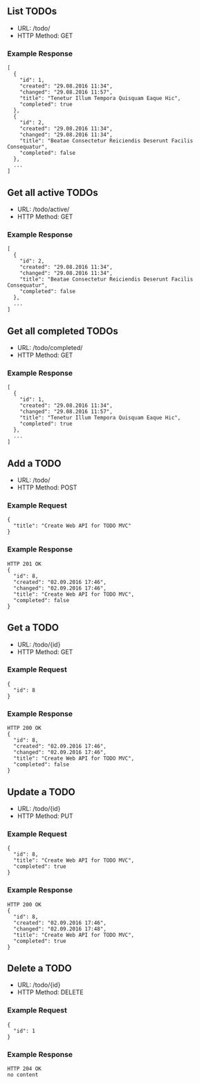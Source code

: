 ## List TODOs

 * URL: /todo/
 * HTTP Method: GET
 
### Example Response

    [
      {
        "id": 1,
        "created": "29.08.2016 11:34",
        "changed": "29.08.2016 11:57",
        "title": "Tenetur Illum Tempora Quisquam Eaque Hic",
        "completed": true
      },
      {
        "id": 2,
        "created": "29.08.2016 11:34",
        "changed": "29.08.2016 11:34",
        "title": "Beatae Consectetur Reiciendis Deserunt Facilis Consequatur",
        "completed": false
      },
      ...
    ]

## Get all active TODOs

 * URL: /todo/active/
 * HTTP Method: GET
 
### Example Response

    [
      {
        "id": 2,
        "created": "29.08.2016 11:34",
        "changed": "29.08.2016 11:34",
        "title": "Beatae Consectetur Reiciendis Deserunt Facilis Consequatur",
        "completed": false
      },
      ...
    ]
    
## Get all completed TODOs

 * URL: /todo/completed/
 * HTTP Method: GET
 
### Example Response

    [
      {
        "id": 1,
        "created": "29.08.2016 11:34",
        "changed": "29.08.2016 11:57",
        "title": "Tenetur Illum Tempora Quisquam Eaque Hic",
        "completed": true
      },
      ...
    ]

## Add a TODO

 * URL: /todo/
 * HTTP Method: POST
 
### Example Request

    {
      "title": "Create Web API for TODO MVC"
    }
    
### Example Response

    HTTP 201 OK
    {
      "id": 8,
      "created": "02.09.2016 17:46",
      "changed": "02.09.2016 17:46",
      "title": "Create Web API for TODO MVC",
      "completed": false
    }
    
## Get a TODO

 * URL: /todo/{id}
 * HTTP Method: GET
 
### Example Request

    {
      "id": 8
    }
    
### Example Response

    HTTP 200 OK
    {
      "id": 8,
      "created": "02.09.2016 17:46",
      "changed": "02.09.2016 17:46",
      "title": "Create Web API for TODO MVC",
      "completed": false
    }
    
## Update a TODO

 * URL: /todo/{id}
 * HTTP Method: PUT
 
### Example Request

    {
      "id": 8,
      "title": "Create Web API for TODO MVC",
      "completed": true
    }
    
### Example Response

    HTTP 200 OK
    {
      "id": 8,
      "created": "02.09.2016 17:46",
      "changed": "02.09.2016 17:48",
      "title": "Create Web API for TODO MVC",
      "completed": true
    }
    
## Delete a TODO

 * URL: /todo/{id}
 * HTTP Method: DELETE
 
### Example Request

    {
      "id": 1
    }
    
### Example Response

    HTTP 204 OK
    no content
